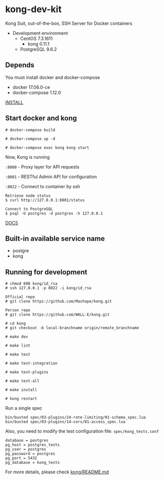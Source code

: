 # kong-dev-kit

Kong Suit, out-of-the-box, SSH Server for Docker containers

* Development environment
  * CentOS 7.3.1611
    * kong 0.11.1
  * PostgreSQL 9.6.2


## Depends
You must install docker and docker-compose

* docker 17.06.0-ce
* docker-compose 1.12.0

[INSTALL](https://github.com/WALL-E/static)


## Start docker and kong

```
# docker-compose build

# docker-compose up -d

# docker-compose exec kong kong start
```

Now, Kong is running

`:8000` - Proxy layer for API requests

`:8001` - RESTful Admin API for configuration

`:8022` - Connect to container by ssh

```
Retrieve node status
$ curl http://127.0.0.1:8001/status

Connect to PostgreSQL
$ psql -U postgres -d postgres -h 127.0.0.1
```

[DOCS](https://getkong.org/docs/)

## Built-in available service name 
* postgre
* kong

## Running for development

```
# chmod 600 kong/id_rsa
# ssh 127.0.0.1 -p 8022 -i kong/id_rsa

Official repo
# git clone https://github.com/Mashape/kong.git

Person repo
# git clone https://github.com/WALL-E/kong.git

# cd kong
# git checkout -b local-branchname origin/remote_branchname

# make dev

# make lint

# make test

# make test-integration

# make test-plugins

# make test-all

# make install

# kong restart
```

Run a single spec
```
bin/busted spec/03-plugins/24-rate-limiting/01-schema_spec.lua
bin/busted spec/03-plugins/14-cors/01-access_spec.lua
```

Also, you need to modify the test configuration file: `spec/kong_tests.conf`
```
database = postgres
pg_host = postgres_tests
pg_user = postgres
pg_password = postgres
pg_port = 5432
pg_database = kong_tests
```

For more details, please check [kong/README.md](https://github.com/Mashape/kong/blob/master/README.md)
